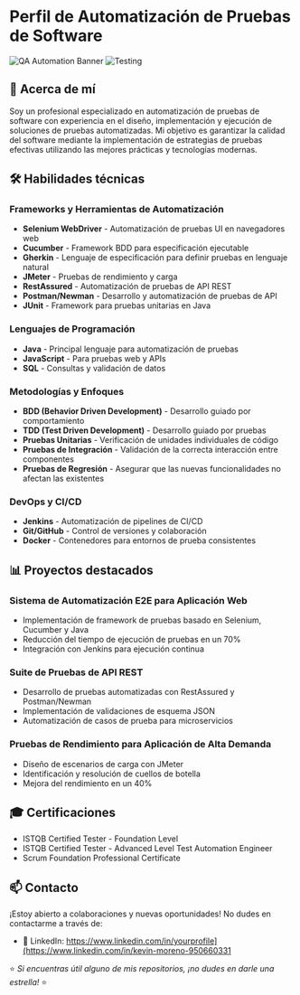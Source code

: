 # Perfil de Automatización de Pruebas de Software

![QA Automation Banner](https://img.shields.io/badge/QA-Automation-blue)
![Testing](https://img.shields.io/badge/Testing-Expert-green)

## 👋 Acerca de mí

Soy un profesional especializado en automatización de pruebas de software con experiencia en el diseño, implementación y ejecución de soluciones de pruebas automatizadas. Mi objetivo es garantizar la calidad del software mediante la implementación de estrategias de pruebas efectivas utilizando las mejores prácticas y tecnologías modernas.

## 🛠️ Habilidades técnicas

### Frameworks y Herramientas de Automatización
- **Selenium WebDriver** - Automatización de pruebas UI en navegadores web
- **Cucumber** - Framework BDD para especificación ejecutable
- **Gherkin** - Lenguaje de especificación para definir pruebas en lenguaje natural
- **JMeter** - Pruebas de rendimiento y carga
- **RestAssured** - Automatización de pruebas de API REST
- **Postman/Newman** - Desarrollo y automatización de pruebas de API
- **JUnit** - Framework para pruebas unitarias en Java

### Lenguajes de Programación
- **Java** - Principal lenguaje para automatización de pruebas
- **JavaScript** - Para pruebas web y APIs
- **SQL** - Consultas y validación de datos

### Metodologías y Enfoques
- **BDD (Behavior Driven Development)** - Desarrollo guiado por comportamiento
- **TDD (Test Driven Development)** - Desarrollo guiado por pruebas
- **Pruebas Unitarias** - Verificación de unidades individuales de código
- **Pruebas de Integración** - Validación de la correcta interacción entre componentes
- **Pruebas de Regresión** - Asegurar que las nuevas funcionalidades no afectan las existentes

### DevOps y CI/CD
- **Jenkins** - Automatización de pipelines de CI/CD
- **Git/GitHub** - Control de versiones y colaboración
- **Docker** - Contenedores para entornos de prueba consistentes

## 📊 Proyectos destacados

### Sistema de Automatización E2E para Aplicación Web
- Implementación de framework de pruebas basado en Selenium, Cucumber y Java
- Reducción del tiempo de ejecución de pruebas en un 70%
- Integración con Jenkins para ejecución continua

### Suite de Pruebas de API REST
- Desarrollo de pruebas automatizadas con RestAssured y Postman/Newman
- Implementación de validaciones de esquema JSON
- Automatización de casos de prueba para microservicios

### Pruebas de Rendimiento para Aplicación de Alta Demanda
- Diseño de escenarios de carga con JMeter
- Identificación y resolución de cuellos de botella
- Mejora del rendimiento en un 40%

## 🎓 Certificaciones
- ISTQB Certified Tester - Foundation Level
- ISTQB Certified Tester - Advanced Level Test Automation Engineer
- Scrum Foundation Professional Certificate

## 📫 Contacto

¡Estoy abierto a colaboraciones y nuevas oportunidades! No dudes en contactarme a través de:

- 💼 LinkedIn: https://www.linkedin.com/in/yourprofile](https://www.linkedin.com/in/kevin-moreno-950660331



⭐️ *Si encuentras útil alguno de mis repositorios, ¡no dudes en darle una estrella!* ⭐️
